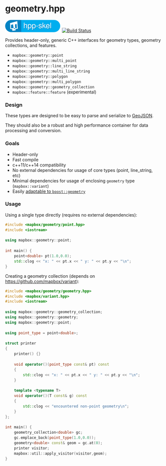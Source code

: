 # geometry.hpp

[![badge](https://raw.githubusercontent.com/mapbox/cpp/master/assets/hpp-skel-badge_blue.svg)](https://github.com/mapbox/hpp-skel)
[![Build Status](https://travis-ci.com/mapbox/geometry.hpp.svg?branch=master)](https://travis-ci.com/mapbox/geometry.hpp)

Provides header-only, generic C++ interfaces for geometry types, geometry collections, and features.

 - `mapbox::geometry::point`
 - `mapbox::geometry::multi_point`
 - `mapbox::geometry::line_string`
 - `mapbox::geometry::multi_line_string`
 - `mapbox::geometry::polygon`
 - `mapbox::geometry::multi_polygon`
 - `mapbox::geometry::geometry_collection`
 - `mapbox::feature::feature` (experimental)

### Design

These types are designed to be easy to parse and serialize to [GeoJSON](http://geojson.org/).

They should also be a robust and high performance container for data processing and conversion.


### Goals

 - Header-only
 - Fast compile
 - c++11/c++14 compatibility
 - No external dependencies for usage of core types (point, line_string, etc)
 - Minimal dependencies for usage of enclosing `geometry` type (`mapbox::variant`)
 - Easily [adaptable to `boost::geometry`](http://www.boost.org/doc/libs/1_56_0/libs/geometry/doc/html/geometry/examples/example__adapting_a_legacy_geometry_object_model.html)


### Usage

Using a single type directly (requires no external dependencies):

```cpp
#include <mapbox/geometry/point.hpp>
#include <iostream>

using mapbox::geometry::point;

int main() {
    point<double> pt(1.0,0.0);
    std::clog << "x: " << pt.x << " y: " << pt.y << "\n";
}
```

Creating a geometry collection (depends on https://github.com/mapbox/variant):

```cpp
#include <mapbox/geometry/geometry.hpp>
#include <mapbox/variant.hpp>
#include <iostream>

using mapbox::geometry::geometry_collection;
using mapbox::geometry::geometry;
using mapbox::geometry::point;

using point_type = point<double>;

struct printer
{
    printer() {}

    void operator()(point_type const& pt) const
    {
        std::clog << "x: " << pt.x << " y: " << pt.y << "\n";
    }

    template <typename T>
    void operator()(T const& g) const
    {
        std::clog << "encountered non-point geometry\n";
    }
};

int main() {
    geometry_collection<double> gc;
    gc.emplace_back(point_type(1.0,0.0));
    geometry<double> const& geom = gc.at(0);
    printer visitor;
    mapbox::util::apply_visitor(visitor,geom);
}
```
